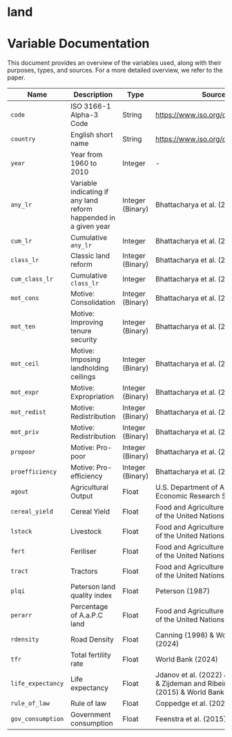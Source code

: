 # land

# Variable Documentation

This document provides an overview of the variables used, along with their purposes, types, and sources. For a more detailed overview, we refer to the paper.


| **Name** | **Description**                      | **Type** | **Source** |
|-------------------|--------------------------------------|---------------|-------------------|
| `code`        | ISO 3166-1 Alpha-3 Code       | String        | https://www.iso.org/obp/ui/#search |
| `country`        | English short name      | String         | https://www.iso.org/obp/ui/#search |
| `year`      | Year from 1960 to 2010      | Integer         | - |
| `any_lr`      | Variable indicating if any land reform happended in a given year  |  Integer (Binary)   | Bhattacharya et al. (2021) |
| `cum_lr`      | Cumulative `any_lr`    | Integer         | Bhattacharya et al. (2021)  |
| `class_lr`      | Classic land reform    | Integer (Binary)         | Bhattacharya et al. (2021)  |
| `cum_class_lr`      | Cumulative `class_lr`    | Integer         | Bhattacharya et al. (2021)  |
| `mot_cons`      |  Motive: Consolidation  | Integer (Binary)         | Bhattacharya et al. (2021)  |
| `mot_ten`      |  Motive: Improving tenure security  | Integer (Binary)         | Bhattacharya et al. (2021)  |
| `mot_ceil`      |  Motive: Imposing landholding ceilings  | Integer (Binary)         | Bhattacharya et al. (2021)  |
| `mot_expr`      |  Motive: Expropriation  | Integer (Binary)         | Bhattacharya et al. (2021)  |
| `mot_redist`      |  Motive: Redistribution  | Integer (Binary)         | Bhattacharya et al. (2021)  |
| `mot_priv`      |  Motive: Redistribution  | Integer (Binary)         | Bhattacharya et al. (2021)  |
| `propoor`      |  Motive: Pro-poor  | Integer (Binary)         | Bhattacharya et al. (2021)  |
| `proefficiency`      |  Motive: Pro-efficiency  | Integer (Binary)         | Bhattacharya et al. (2021)  |
| `agout`      |  Agricultural Output  | Float         | U.S. Department of Agriculture, Economic Research Service (2024) |
| `cereal_yield`      |  Cereal Yield | Float | Food and Agriculture Organization of the United Nations (2024) |
| `lstock`      |  Livestock | Float  | Food and Agriculture Organization of the United Nations (2024)  |
| `fert`      |  Feriliser | Float  | Food and Agriculture Organization of the United Nations (2024)  |
| `tract`      |  Tractors | Float  | Food and Agriculture Organization of the United Nations (2024)  |
| `plqi`      |  Peterson land quality index | Float  | Peterson (1987) |
| `perarr`      |  Percentage of A.a.P.C land | Float  | Food and Agriculture Organization of the United Nations (2024) |
| `rdensity`      |  Road Density | Float  | Canning (1998) & World Bank (2024) |
| `tfr`      |  Total fertility rate | Float  | World Bank (2024) |
| `life_expectancy`      |  Life expectancy | Float  | Jdanov et al. (2022) & Riley (2005) & Zijdeman and Ribeira da Silva (2015) & World Bank (2024) |
| `rule_of_law`      |  Rule of law | Float  | Coppedge et al. (2024) |
| `gov_consumption`      |  Government consumption | Float  | Feenstra et al. (2015) |
